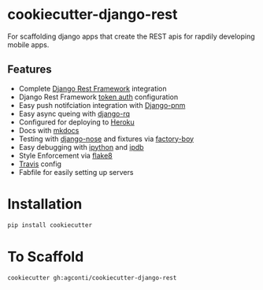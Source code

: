 # cookiecutter-django-rest
For scaffolding django apps that create the REST apis for rapdily developing mobile apps. 

## Features

- Complete [Django Rest Framework](http://www.django-rest-framework.org/) integration
- Django Rest Framework [token auth](http://www.django-rest-framework.org/api-guide/authentication/#tokenauthentication) configuration
- Easy push notifciation integration with [Django-pnm](http://fueled.github.io/django-push-notifications/)
- Easy async queing with [django-rq](https://github.com/ui/django-rq)
- Configured for deploying to [Heroku](www.heroku.com)
- Docs with [mkdocs](http://www.mkdocs.org/)
- Testing with [django-nose](https://github.com/django-nose/django-nose) and fixtures via [factory-boy](http://factoryboy.readthedocs.org/en/latest/orms.html)
- Easy debugging with [ipython](http://ipython.org/) and [ipdb](https://pypi.python.org/pypi/ipdb)
- Style Enforcement via [flake8](https://flake8.readthedocs.org/en/2.3.0/)
- [Travis](https://travis-ci.org/) config
- Fabfile for easily setting up servers

# Installation
```bash
pip install cookiecutter
```

# To Scaffold
```
cookiecutter gh:agconti/cookiecutter-django-rest
```

